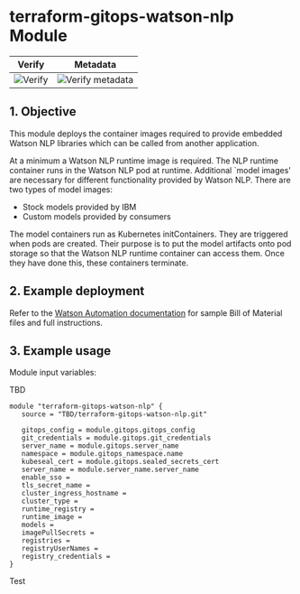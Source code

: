 # terraform-gitops-watson-nlp Module
 
 | Verify  |  Metadata   |
 |--- | --- |
 |![Verify](https://github.com/cloud-native-toolkit/terraform-gitops-watson-nlp/actions/workflows/verify.yaml/badge.svg)|![Verify metadata](https://github.com/cloud-native-toolkit/terraform-gitops-watson-nlp/actions/workflows/verify-pr.yaml/badge.svg)|

## 1. Objective

This module deploys the container images required to provide embedded Watson NLP libraries which can be called from another application. 

At a minimum a Watson NLP runtime image is required. The NLP runtime container runs in the Watson NLP pod at runtime. Additional `model images' are necessary for different functionality provided by Watson NLP. There are two types of model images:

* Stock models provided by IBM
* Custom models provided by consumers

The model containers run as Kubernetes initContainers. They are triggered when pods are created. Their purpose is to put the model artifacts onto pod storage so that the Watson NLP runtime container can access them. Once they have done this, these containers terminate.

## 2. Example deployment

Refer to the [Watson Automation documentation](https://github.com/IBM/watson-automation) for sample Bill of Material files and full instructions.

## 3. Example usage

Module input variables:

TBD

```hcl-terraform
module "terraform-gitops-watson-nlp" {
   source = "TBD/terraform-gitops-watson-nlp.git"
   
   gitops_config = module.gitops.gitops_config
   git_credentials = module.gitops.git_credentials
   server_name = module.gitops.server_name
   namespace = module.gitops_namespace.name
   kubeseal_cert = module.gitops.sealed_secrets_cert
   server_name = module.server_name.server_name
   enable_sso = 
   tls_secret_name =
   cluster_ingress_hostname =
   cluster_type = 
   runtime_registry = 
   runtime_image = 
   models = 
   imagePullSecrets = 
   registries = 
   registryUserNames = 
   registry_credentials = 
}
```
Test
